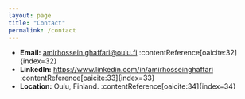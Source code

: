 ```yaml
---
layout: page
title: "Contact"
permalink: /contact
---
```


- **Email:** amirhossein.ghaffari@oulu.fi :contentReference[oaicite:32]{index=32}  
- **LinkedIn:** <https://www.linkedin.com/in/amirhosseinghaffari> :contentReference[oaicite:33]{index=33}  
- **Location:** Oulu, Finland. :contentReference[oaicite:34]{index=34}
